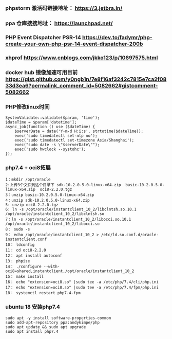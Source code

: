 ### phpstorm 激活码链接地址： https://3.jetbra.in/
### ppa 仓库搜搜地址： https://launchpad.net/
### PHP Event Dispatcher PSR-14   https://dev.to/fadymr/php-create-your-own-php-psr-14-event-dispatcher-200b
### xhprof  https://www.cnblogs.com/jkko123/p/10697575.html
### docker hub 镜像加速可用目前    https://gist.github.com/y0ngb1n/7e8f16af3242c7815e7ca2f0833d3ea6?permalink_comment_id=5082662#gistcomment-5082662

### PHP修改linux时间
```
SystemValidate::validate($param, 'time');
$dateTime = $param['datetime'];
async_job(function () use ($dateTime) {
    $serverDate = date('Y-m-d H:i:s', strtotime($dateTime));
    exec('sudo timedatectl set-ntp no');
    exec('sudo timedatectl set-timezone Asia/Shanghai');
    exec("sudo date -s \"$serverDate\"");
    exec('sudo hwclock --systohc');
});
```

### php7.4 + oci8拓展
```
1：mkdir /opt/oracle
2:上传3个文件到这个目录下 sdk-10.2.0.5.0-linux-x64.zip  basic-10.2.0.5.0-linux-x64.zip  oci8-2.2.0.tgz
3：unzip basic-10.2.0.5.0-linux-x64.zip
4：unzip sdk-10.2.0.5.0-linux-x64.zip
5: unzip oci8-2.2.0.tgz
6: ln -s /opt/oracle/instantclient_10_2/libclntsh.so.10.1 /opt/oracle/instantclient_10_2/libclntsh.so
7：ln -s /opt/oracle/instantclient_10_2/libocci.so.10.1 /opt/oracle/instantclient_10_2/libocci.so
8： sudo -s
9： echo /opt/oracle/instantclient_10_2 > /etc/ld.so.conf.d/oracle-instantclient.conf
10： ldconfig
11： cd oci8-2.2.0
12： apt install autoconf
13： phpize
14： ./configure --with-oci8=shared,instantclient,/opt/oracle/instantclient_10_2
15： make install
16： echo "extension=oci8.so" |sudo tee -a /etc/php/7.4/cli/php.ini
17： echo "extension=oci8.so" |sudo tee -a /etc/php/7.4/fpm/php.ini
18： systemctl restart php7.4-fpm

```

### ubuntu 18 安装php7.4
```
sudo apt -y install software-properties-common
sudo add-apt-repository ppa:andykimpe/php
sudo apt update && sudo apt upgrade
sudo apt install php7.4
```
